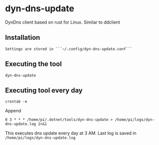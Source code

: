 # dyn-dns-update
DynDns client based on rust for Linux.
Similar to ddclient

## Installation
```
Settings are stored in ```~/.config/dyn-dns-update.conf``` 
```

## Executing the tool
```
dyn-dns-update
``` 
## Executing tool every day

```
crontab -e
```

Append

```
0 3 * * * /home/pi/.dotnet/tools/dyn-dns-update > /home/pi/logs/dyn-dns-update.log 2>&1
```

This executes dns update every day at 3 AM. Last log is saved in ```/home/pi/logs/dyn-dns-update.log```
